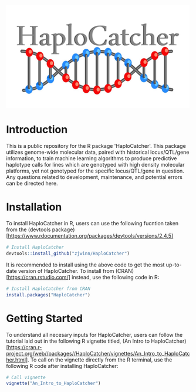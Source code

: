 <img src="https://raw.githubusercontent.com/zjwinn/HaploCatcher/main/HaploCatcher_Logo.png" title="HaploCatcher: A Predictive Haplotyping Package" width="500" />

# Introduction
This is a public repository for the R package 'HaploCatcher'. This package utilizes genome-wide molecular data, paired with historical locus/QTL/gene information, to train machine learning algorithms to produce predictive haplotype calls for lines which are genotyped with high density molecular platforms, yet not genotyped for the specific locus/QTL/gene in question. Any questions related to development, maintenance, and potential errors can be directed here.

# Installation
To install HaploCatcher in R, users can use the following fucntion taken from the (devtools package)[https://www.rdocumentation.org/packages/devtools/versions/2.4.5] 
```r
# Install HaploCatcher
devtools::install_github("zjwinn/HaploCatcher")
```
It is recommended to install using the above code to get the most up-to-date version of HaploCatcher. To install from (CRAN)[https://cran.rstudio.com/] instead, use the following code in R:
```r
# Install HaploCatcher from CRAN
install.packages("HaploCatcher")
```

# Getting Started
To understand all necesary inputs for HaploCatcher, users can follow the tutorial laid out in the following R vignette titled, (An Intro to HaploCatcher)[https://cran.r-project.org/web//packages//HaploCatcher/vignettes/An_Intro_to_HaploCatcher.html]. To call on the vignette directly from the R terminal, use the following R code after installing HaploCatcher:
```r
# Call vignette
vignette("An_Intro_to_HaploCatcher")
```
